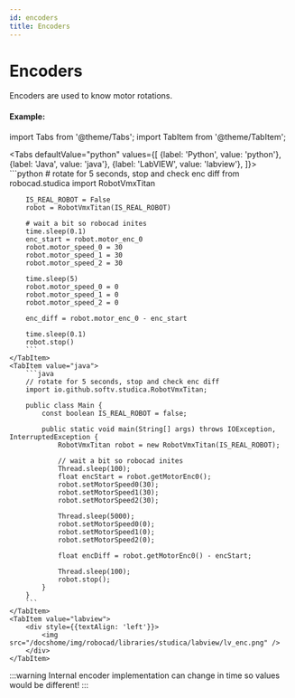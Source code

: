 ```yaml
---
id: encoders
title: Encoders
---
```


# Encoders   

Encoders are used to know motor rotations.

#### Example:

import Tabs from '@theme/Tabs';
import TabItem from '@theme/TabItem';

<Tabs
    defaultValue="python"
    values={[
        {label: 'Python', value: 'python'},
        {label: 'Java', value: 'java'},
        {label: 'LabVIEW', value: 'labview'},
    ]}>
    <TabItem value="python">  
        ```python
        # rotate for 5 seconds, stop and check enc diff
        from robocad.studica import RobotVmxTitan

        IS_REAL_ROBOT = False
        robot = RobotVmxTitan(IS_REAL_ROBOT)
        
        # wait a bit so robocad inites
        time.sleep(0.1)
        enc_start = robot.motor_enc_0
        robot.motor_speed_0 = 30
        robot.motor_speed_1 = 30
        robot.motor_speed_2 = 30

        time.sleep(5)
        robot.motor_speed_0 = 0
        robot.motor_speed_1 = 0
        robot.motor_speed_2 = 0

        enc_diff = robot.motor_enc_0 - enc_start

        time.sleep(0.1)
        robot.stop()
        ```
    </TabItem>
    <TabItem value="java">
        ```java
        // rotate for 5 seconds, stop and check enc diff
        import io.github.softv.studica.RobotVmxTitan;

        public class Main {
            const boolean IS_REAL_ROBOT = false;

            public static void main(String[] args) throws IOException, InterruptedException {
                RobotVmxTitan robot = new RobotVmxTitan(IS_REAL_ROBOT);

                // wait a bit so robocad inites
                Thread.sleep(100);
                float encStart = robot.getMotorEnc0();
                robot.setMotorSpeed0(30);
                robot.setMotorSpeed1(30);
                robot.setMotorSpeed2(30);

                Thread.sleep(5000);
                robot.setMotorSpeed0(0);
                robot.setMotorSpeed1(0);
                robot.setMotorSpeed2(0);

                float encDiff = robot.getMotorEnc0() - encStart;

                Thread.sleep(100);
                robot.stop();
            }
        }
        ```
    </TabItem>
    <TabItem value="labview">
        <div style={{textAlign: 'left'}}>
            <img src="/docshome/img/robocad/libraries/studica/labview/lv_enc.png" />
        </div>
    </TabItem>
</Tabs>   

:::warning
Internal encoder implementation can change in time so values would be different!
:::
